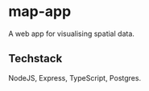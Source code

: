 # map-app
A web app for visualising spatial data.

## Techstack
NodeJS, Express, TypeScript, Postgres.
